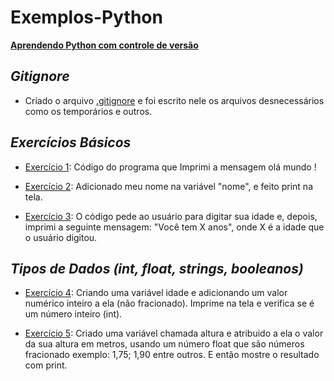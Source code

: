 # Exemplos-Python
<ins>**Aprendendo Python com controle de versão**<ins>

## ***Gitignore***

* Criado o arquivo [.gitignore](https://github.com/Maxwel-2024/Exemplos-Python/blob/main/.gitignore) e foi escrito nele os arquivos desnecessários como os temporários e outros.

## ***Exercícios Básicos***

* [Exercício 1](https://github.com/Maxwel-2024/Exemplos-Python/blob/main/Exerc%C3%ADcio%201.py): Código do programa que Imprimi a mensagem olá mundo !

* [Exercício 2](https://github.com/Maxwel-2024/Exemplos-Python/blob/main/Exerc%C3%ADcios%202.py): Adicionado meu nome na variável "nome", e feito print na tela.

* [Exercício 3](https://github.com/Maxwel-2024/Exemplos-Python/blob/main/Exerc%C3%ADcio%203.py): O código pede ao usuário para digitar sua idade e, depois, imprimi a seguinte mensagem: "Você tem X anos", onde X é a idade que o usuário digitou.

## ***Tipos de Dados (int, float, strings, booleanos)***

* [Exercício 4](https://github.com/Maxwel-2024/Exemplos-Python/blob/main/Exerc%C3%ADcio%204.py): Criando uma variável idade e adicionando um valor numérico inteiro a ela (não fracionado). Imprime na tela e verifica se é um número inteiro (int).

* [Exercício 5](https://github.com/Maxwel-2024/Exemplos-Python/blob/main/Exerc%C3%ADcio%205.py): Criado uma variável chamada altura e atribuido a ela o valor da sua altura em metros, usando um número float que são números fracionado exemplo: 1,75; 1,90 entre outros. E então mostre o resultado com print.